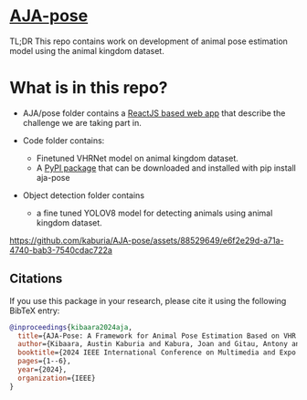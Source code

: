 # [AJA-pose](https://sutdcv.github.io/MMVRAC/)


TL;DR This repo contains work on development of animal pose estimation model using the animal kingdom dataset.

# What is in this repo?
- AJA/pose folder contains a [ReactJS based web app](https://aja-pose.vercel.app/) that describe the challenge we are taking part in.
- Code folder contains:
    - Finetuned VHRNet model on animal kingdom dataset.
    - A [PyPI package](https://pypi.org/project/aja-pose/) that can be downloaded and installed with pip install aja-pose

- Object detection folder contains
    - a fine tuned YOLOV8  model for detecting animals using animal kingdom dataset.

https://github.com/kaburia/AJA-pose/assets/88529649/e6f2e29d-a71a-4740-bab3-7540cdac722a
## Citations

If you use this package in your research, please cite it using the following BibTeX entry:

```bibtex
@inproceedings{kibaara2024aja,
  title={AJA-Pose: A Framework for Animal Pose Estimation Based on VHR Network Architecture},
  author={Kibaara, Austin Kaburia and Kabura, Joan and Gitau, Antony and Maina, Ciira},
  booktitle={2024 IEEE International Conference on Multimedia and Expo Workshops (ICMEW)},
  pages={1--6},
  year={2024},
  organization={IEEE}
}

